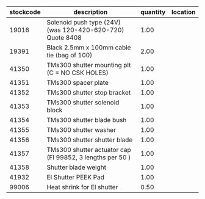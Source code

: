|stockcode|description|quantity|location|
|---------|-----------|--------|--------|
|19016|Solenoid push type (24V) (was 120-420-620-720) Quote 8408|1.00||
|19391|Black 2.5mm x 100mm cable tie (bag of 100)|2.00||
|41350|TMs300 shutter mounting plt (C = NO CSK HOLES)|1.00||
|41351|TMs300 spacer plate|1.00||
|41352|TMs300 shutter stop bracket|1.00||
|41353|TMs300 shutter solenoid block|1.00||
|41354|TMs300 shutter blade bush|1.00||
|41355|TMs300 shutter washer|1.00||
|41356|TMs300 shutter shutter blade|1.00||
|41357|TMs300 shutter actuator cap (FI 99852, 3 lengths per 50 )|1.00||
|41358|Shutter blade weight|1.00||
|41932|EI Shutter PEEK Pad|1.00||
|99006|Heat shrink for EI shutter|0.50||

